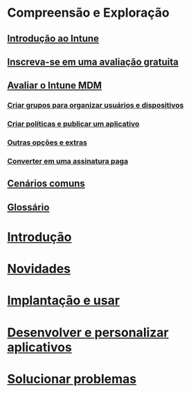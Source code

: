 # <a name="understand-and-explore"></a>Compreensão e Exploração
## <a name="introduction-to-intuneintroduction-to-microsoft-intunemd"></a>[Introdução ao Intune](introduction-to-microsoft-intune.md)
## <a name="sign-up-for-a-free-trialsign-up-for-30-day-trial-microsoft-intunemd"></a>[Inscreva-se em uma avaliação gratuita](sign-up-for-30-day-trial-microsoft-intune.md)
## <a name="evaluate-intune-mdmmobile-device-management-trial-guide-microsoft-intunemd"></a>[Avaliar o Intune MDM](mobile-device-management-trial-guide-microsoft-intune.md)
### <a name="create-groups-to-organize-users-devicesget-started-with-a-30-day-trial-of-microsoft-intune-step-3md"></a>[Criar grupos para organizar usuários e dispositivos](get-started-with-a-30-day-trial-of-microsoft-intune-step-3.md)
### <a name="create-policies-and-publish-an-appget-started-with-a-30-day-trial-of-microsoft-intune-step-4md"></a>[Criar políticas e publicar um aplicativo](get-started-with-a-30-day-trial-of-microsoft-intune-step-4.md)
### <a name="other-options-and-extrasget-started-with-a-30-day-trial-of-microsoft-intune-step-6md"></a>[Outras opções e extras](get-started-with-a-30-day-trial-of-microsoft-intune-step-6.md)
### <a name="convert-to-a-paid-subscriptionget-started-with-a-30-day-trial-of-microsoft-intune-step-7md"></a>[Converter em uma assinatura paga](get-started-with-a-30-day-trial-of-microsoft-intune-step-7.md)
## <a name="common-scenarioscommon-ways-to-use-intunemd"></a>[Cenários comuns](common-ways-to-use-intune.md)
## <a name="glossaryintune-glossarymd"></a>[Glossário](intune-glossary.md)

# <a name="get-startedintuneget-startedget-started"></a>[Introdução](/intune/get-started/get-started)
# <a name="whats-newintunewhats-newwhats-new-in-microsoft-intune"></a>[Novidades](/intune/whats-new/whats-new-in-microsoft-intune)
<!-- # [Plan and Design](/intune/plan-design/ways-to-do-enterprise-mobility) -->
# <a name="deploy-and-useintunedeploy-useoverview-of-device-and-app-lifecycles-in-microsoft-intune"></a>[Implantação e usar](/intune/deploy-use/overview-of-device-and-app-lifecycles-in-microsoft-intune)
# <a name="develop-and-customize-appsintunedevelopintune-app-sdk"></a>[Desenvolver e personalizar aplicativos](/intune/develop/intune-app-sdk)
# <a name="troubleshootintunetroubleshootgeneral-troubleshooting-tips-for-microsoft-intune"></a>[Solucionar problemas](/intune/troubleshoot/general-troubleshooting-tips-for-microsoft-intune)


<!--HONumber=Nov16_HO5-->



